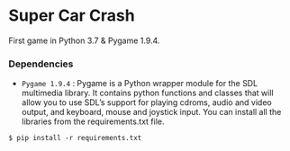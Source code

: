 # Super Car Crash
First game in Python 3.7 & Pygame 1.9.4.

### Dependencies
* `Pygame 1.9.4` : Pygame is a Python wrapper module for the SDL multimedia library. It contains python functions and classes that will allow you to use SDL’s support for playing cdroms, audio and video output, and keyboard, mouse and joystick input.
You can install all the libraries from the requirements.txt file.

```
$ pip install -r requirements.txt
```
